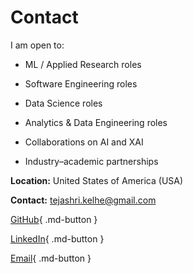 # Contact

I am open to:

- ML / Applied Research roles

- Software Engineering roles

- Data Science roles

- Analytics & Data Engineering roles

- Collaborations on AI and XAI

- Industry–academic partnerships

**Location:** United States of America (USA)

**Contact:** tejashri.kelhe@gmail.com

[GitHub](https://github.com/tejashrikelhe){ .md-button }  

[LinkedIn](https://www.linkedin.com/in/tejashri-kelhe/){ .md-button }  

[Email](mailto:tejashri.kelhe@gmail.com){ .md-button }